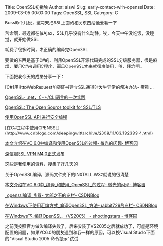 Title: OpenSSL初接触
Author: alswl
Slug: early-contact-with-openssl
Date: 2009-03-05 00:00:00
Tags: OpenSSL, SSL
Category: C

Boss昨个儿说，这两天把SSL上面的相关东西给他去看一下

苦命啊，最近都在做Ajax，SSL几乎没有什么动静。唉，今天中午没吃饭，没睡觉，就开始做SSL

耗费了很多时间，才正确的编译完OpenSSL

要做的东西是基于C#的、利用OpenSSL开源代码完成的SSL分级服务器，很是麻烦，要用C#来调用C程序，而且OpenSSL本来就很难使用，唉，残念啊。

下面把我今天的成果分享一下：

[[C#]用HttpWebRequest加载证书建立SSL通道时发生异常的解决办法- 旁观
...](http://www.cnblogs.com/zhengyun_ustc/archive/2005/04/11/135821.aspx)

[OpenSSL- .net，C++/CLI语言的一次实践](http://i.cn.yahoo.com/suntongo/blog/p_2/)

[OpenSSL: The Open Source toolkit for SSL/TLS](http://www.openssl.org/)

[使用OpenSSL API
进行安全编程](http://www.ibm.com/developerworks/cn/linux/l-openssl.html)

[在C#工程中使用OPENSSL](http://www.cnblogs.com/sleepingwit/archive/2008/11/03/132333
4.html)

[本文介绍在VC 6.0中编译和使用OpenSSL的过程- 微光的闪现-
博客园](http://www.cnblogs.com/gleam/archive/2008/05/07/1187154.html)

[深信服SSL VPN M4.0正式发布](http://www.sinfors.com/cn/news/913.htm)

这些是我使用的资料，搜集了好几天的

关于OpenSSL编译，源码文件夹下的INSTALL.W32就说的很清楚

[本文介绍在VC 6.0中_编译_和使用_OpenSSL_的过程- 微光的闪现-
博客园](http://www.cnblogs.com/gleam/archive/2008/05/07/1187154.html)

[_openssl编译_步骤- 太郎之石的专栏-
CSDNBlog](http://blog.csdn.net/gofishing/archive/2006/04/10/658203.aspx)

[在Windows下使用汇编方式_编译OpenSSL_方法- rabbit729的专栏-
CSDNBlog](http://blog.csdn.net/rabbit729/archive/2008/06/03/2506514.aspx)

[在Windows下_编译OpenSSL_（VS2005） - shootingstars -
博客园](http://shootingstars.cnblogs.com/archive/2006/02/17/332276.html)

之前我按照官方做法编译失败了，后来安装了VS2005之后就成功了，可能是环境配置的问题，如果VC6.0的朋友遇到和我一样的原因，可以换Visual
Studio下面的"Visual Studio 2005 命令提示"试试

